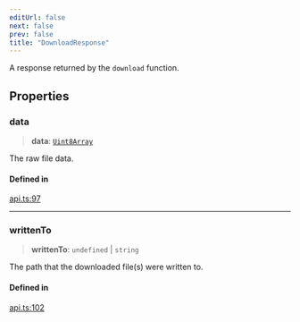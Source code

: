 ```yaml
---
editUrl: false
next: false
prev: false
title: "DownloadResponse"
---
```


A response returned by the `download` function.

## Properties

### data

> **data**: [`Uint8Array`](https://developer.mozilla.org/docs/Web/JavaScript/Reference/Global_Objects/Uint8Array)

The raw file data.

#### Defined in

[api.ts:97](https://github.com/tylerbutler/tools-monorepo/blob/main/packages/dill/src/api.ts#L97)

***

### writtenTo

> **writtenTo**: `undefined` \| `string`

The path that the downloaded file(s) were written to.

#### Defined in

[api.ts:102](https://github.com/tylerbutler/tools-monorepo/blob/main/packages/dill/src/api.ts#L102)
